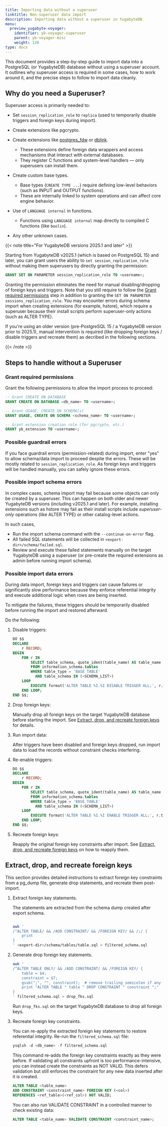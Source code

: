 ```yaml
---
title: Importing data without a superuser
linktitle: Non-superuser data import
description: Importing data without a superuser in YugabyteDB
menu:
  preview_yugabyte-voyager:
    identifier: yb-voyager-superuser
    parent: yb-voyager-misc
    weight: 120
type: docs
---
```


This document provides a step-by-step guide to import data into a PostgreSQL (or YugabyteDB) database without using a superuser account. It outlines why superuser access is required in some cases, how to work around it, and the precise steps to follow to import data cleanly.

## Why do you need a Superuser?

Superuser access is primarily needed to:

- Set `session_replication_role` to `replica` (used to temporarily disable triggers and foreign keys during import).

- Create extensions like pgcrypto.

- Create extensions like [postgres_fdw](https://www.postgresql.org/docs/current/postgres-fdw.html) or [dblink](https://www.postgresql.org/docs/current/dblink.html).

  - These extensions define foreign data wrappers and access mechanisms that interact with external databases.
  - They register C functions and system-level handlers — only superusers can install them.

- Create custom base types.

  - Base types (`CREATE TYPE ...`) require defining low-level behaviors (such as INPUT and OUTPUT functions).
  - These are internally linked to system operations and can affect core engine behavior.

- Use of `LANGUAGE internal` in functions.

  - Functions using `LANGUAGE internal` map directly to compiled C functions (like `boolin`).

- Any other unknown cases.

{{< note title="For YugabyteDB versions 2025.1 and later" >}}

Starting from YugabyteDB v2025.1 (which is based on PostgreSQL 15) and later, you can grant users the ability to `set session_replication_role` without making them superusers by directly granting the permission:

```sql
GRANT SET ON PARAMETER session_replication_role TO <username>;
```

Granting the permission eliminates the need for manual disabling/dropping of foreign keys and triggers. Note that you still require to follow the [Grant required permissions](#steps-to-handle-without-a-superuser) step in addition to granting the `SET ON PARAMETER sessions_replication_role`.
You may encounter errors during schema import when creating extensions (for example, hstore), which require a superuser because their install scripts perform superuser-only actions (such as ALTER TYPE).

If you're using an older version (pre-PostgreSQL 15 / a YugabyteDB version prior to 2025.1), manual intervention is required (like dropping foreign keys / disable triggers and recreate them) as decribed in the following sections.

{{< /note >}}

## Steps to handle without a Superuser

### Grant required permissions

Grant the following permissions to allow the import process to proceed:

```sql
-- Grant CREATE ON DATABASE
GRANT CREATE ON DATABASE <db_name> TO <username>;

-- Grant USAGE, CREATE ON SCHEMA(s)
GRANT USAGE, CREATE ON SCHEMA <schema_name> TO <username>;

-- Grant extension creation role (for pgcrypto, etc.)
GRANT yb_extension TO <username>;
```

### Possible guardrail errors

If you face guardrail errors (permission-related) during import, enter "yes" to allow schema/data import to proceed despite the errors. These will be mostly related to `session_replication_role`. As foreign keys and triggers will be handled manually, you can safely ignore these errors.

### Possible import schema errors

In complex cases, schema import may fail because some objects can only be created by a superuser. This can happen on both older and newer YugabyteDB versions (including v2025.1 and later). For example, installing extensions such as hstore may fail as their install scripts include _superuser-only_ operations (like ALTER TYPE) or other catalog-level actions.

In such cases,

- Run the import schema command with the `--continue-on-error` flag.
- All failed SQL statements will be collected in `<export-dir>/schema/failed.sql`.
- Review and execute these failed statements manually on the target YugabyteDB using a superuser (or pre-create the required extensions as admin before running import schema).

### Possible import data errors

During data import, foreign keys and triggers can cause failures or significantly slow performance because they enforce referential integrity and execute additional logic when rows are being inserted.

To mitigate the failures, these triggers should be temporarily disabled before running the import and restored afterward.

Do the following:

1. Disable triggers:

    ```sql
    DO $$
    DECLARE
        r RECORD;
    BEGIN
        FOR r IN
            SELECT table_schema, quote_ident(table_name) AS table_name
            FROM information_schema.tables
            WHERE table_type = 'BASE TABLE'
              AND table_schema IN (<SCHEMA_LIST>)
        LOOP
            EXECUTE format('ALTER TABLE %I.%I DISABLE TRIGGER ALL;', r.table_schema, r.table_name);
        END LOOP;
    END $$;
    ```

1. Drop foreign keys:

    Manually drop all foreign keys on the target YugabyteDB database before starting the import. See [Extract, drop, and recreate foreign keys](#extract-drop-and-recreate-foreign-keys) for details.

1. Run import data:

    After triggers have been disabled and foreign keys dropped, run import data to load the records without constraint checks interfering.

1. Re-enable triggers:

    ```sql
    DO $$
    DECLARE
        r RECORD;
    BEGIN
        FOR r IN
            SELECT table_schema, quote_ident(table_name) AS table_name
            FROM information_schema.tables
            WHERE table_type = 'BASE TABLE'
              AND table_schema IN (<SCHEMA_LIST>)
        LOOP
            EXECUTE format('ALTER TABLE %I.%I ENABLE TRIGGER ALL;', r.table_schema, r.table_name);
        END LOOP;
    END $$;
    ```

1. Recreate foreign keys:

   Reapply the original foreign key constraints after import. See [Extract, drop, and recreate foreign keys](#extract-drop-and-recreate-foreign-keys) on how to reapply them.

## Extract, drop, and recreate foreign keys

This section provides detailed instructions to extract foreign key constraints from a pg_dump file, generate drop statements, and recreate them post-import.

1. Extract foreign key statements.

   The statements are extracted from the schema dump created after export schema.

    ```sh

    awk '
    /^ALTER TABLE/ && /ADD CONSTRAINT/ && /FOREIGN KEY/ && /;/ {
        print
    }
    ' <export-dir>/schema/tables/table.sql > filtered_schema.sql
    ```

1. Generate drop foreign key statements.

    ```sh
    awk '
    /^ALTER TABLE ONLY/ && /ADD CONSTRAINT/ && /FOREIGN KEY/ {
        table = $4;
        constraint = $7;
        gsub(";", "", constraint);  # remove trailing semicolon if any
        print "ALTER TABLE " table " DROP CONSTRAINT " constraint ";"
    }
    ' filtered_schema.sql > drop_fks.sql
    ```

    Run `drop_fks.sql` on the target YugabyteDB database to drop all foreign keys.

1. Recreate foreign key constraints.

    You can re-apply the extracted foreign key statements to restore referential integrity. Re-run the `filtered_schema.sql` file:

    ```sql
    ysqlsh -d <db_name> -f filtered_schema.sql
    ```

    This command re-adds the foreign key constraints exactly as they were before. If validating all constraints upfront is too performance-intensive, you can instead create the constraints as NOT VALID. This defers validation but still enforces the constraint for any new data inserted after it is created.

    ```sql
    ALTER TABLE <table_name>
    ADD CONSTRAINT <constraint_name> FOREIGN KEY (<col>)
    REFERENCES <ref_table>(<ref_col>) NOT VALID;
    ```

    You can also run VALIDATE CONSTRAINT in a controlled manner to check existing data:

    ```sql
    ALTER TABLE <table_name> VALIDATE CONSTRAINT <constraint_name>;
    ```
